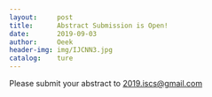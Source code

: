 ```yaml
---
layout:     post                          
title:      Abstract Submission is Open!
date:       2019-09-03
author:     Oeek                          
header-img: img/IJCNN3.jpg          
catalog:    ture                             
---
```


Please submit your abstract to 2019.iscs@gmail.com

